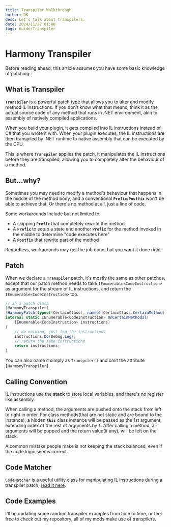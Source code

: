 ```yaml
---
title: Transpiler Walkthrough
author: DK
desc: Let's talk about transpilers.
date: 2024/11/27 01:00
tags: Guide/Transpiler
---
```


# Harmony Transpiler

Before reading ahead, this article assumes you have some basic knowledge of patching:

<LinkCard t="Harmony Patching" u="https://harmony.pardeike.net/articles/patching.html"/>

## What is Transpiler

**`Transpiler`** is a powerful patch type that allows you to alter and modify method IL instructions. If you don't know what that means, think it as the actual source code of any method that runs in .NET environment, akin to assembly of natively compiled applications.

When you build your plugin, it gets compiled into IL instructions instead of C# that you wrote it with. When your plugin executes, the IL instructions are then transpiled by .NET runtime to native assembly that can be executed by the CPU.

This is where **`Transpiler`** applies the patch, it manipulates the IL instructions before they are transpiled, allowing you to completely alter the behaviour of a method.

## But...why?

Sometimes you may need to modify a method's behaviour that happens in the middle of the method body, and a conventional **`Prefix`**/**`Postfix`** won't be able to achieve that. Or there's no method at all, just a line of code.

Some workarounds include but not limited to:
+ A skipping **`Prefix`** that completely rewrite the method
+ A **`Prefix`** to setup a state and another **`Prefix`** for the method invoked in the middle to determine "code executes here"
+ A **`Postfix`** that rewrite part of the method

Regardless, workarounds may get the job done, but you want it done right.

## Patch

When we declare a **`Transpiler`** patch, it's mostly the same as other patches, except that our patch method needs to take `IEnumerable<CodeInstruction>` as argument for the stream of IL instructions, and return the `IEnumerable<CodeInstruction>` too.
```cs
// in a patch class
[HarmonyTranspiler]
[HarmonyPatch(typeof(CertainClass), nameof(CertainClass.CertainMethod))]
internal static IEnumerable<CodeInstruction> OnCertainMethodIl(
    IEnumerable<CodeInstruction> instructions)
{
    // do nothing, just log the instructions
    instructions.Do(Debug.Log);
    // return the same instructions
    return instructions;
}
```

You can also name it simply as `Transpiler()` and omit the attribute `[HarmonyTranspiler]`.

## Calling Convention

IL instructions use the **stack** to store local variables, and there's no register like assembly. 

When calling a method, the arguments are pushed onto the stack from left to right in order. For class methods(that are not static and are bound to the instance), a hidden **`this`** class instance will be passed as the 1st argument, extending index of the rest of arguments by `1`. After calling a method, all arguments will be popped and the return value(if any), will be left on the stack.

A common mistake people make is not keeping the stack balanced, even if the code logic seems correct.

## Code Matcher

`CodeMatcher` is a useful utility class for manipulating IL instructions during a transpiler patch, [read it here](./codematcher).

## Code Examples

I'll be updating some random transpiler examples from time to time, or feel free to check out my repository, all of my mods make use of transpilers.

<LinkCard t="gottyduke/Elin.Plugins" u="https://github.com/gottyduke/Elin.Plugins"/>
